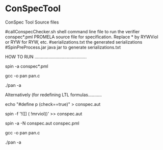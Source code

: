 # ConSpecTool
ConSpec Tool Source  files

#callConspecChecker.sh         shell command line file to run the verifier
conspec*.pml                   PROMELA source file for specification. Replace * by RYWViol 			       or RYW for RYW, etc.
#serializations.txt            the generated serializations
#SpinPreProcess.jar            java jar to generate serializations.txt


HOW TO RUN ..........................................

spin -a conspec*.pml

gcc -o pan pan.c

./pan -a

Alternatively (for redefining LTL formulas...........

echo "#define p (check==true)" > conspec.aut

spin -f '!([] ( !mrviol))' >> conspec.aut

spin -a -N conspec.aut conspec.pml

gcc -o pan pan.c

./pan -a
